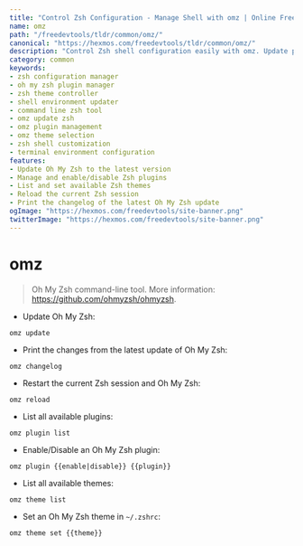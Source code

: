 ```yaml
---
title: "Control Zsh Configuration - Manage Shell with omz | Online Free DevTools by Hexmos"
name: omz
path: "/freedevtools/tldr/common/omz/"
canonical: "https://hexmos.com/freedevtools/tldr/common/omz/"
description: "Control Zsh shell configuration easily with omz. Update plugins, manage themes, and reload your Zsh environment. Free online tool, no registration required."
category: common
keywords:
- zsh configuration manager
- oh my zsh plugin manager
- zsh theme controller
- shell environment updater
- command line zsh tool
- omz update zsh
- omz plugin management
- omz theme selection
- zsh shell customization
- terminal environment configuration
features:
- Update Oh My Zsh to the latest version
- Manage and enable/disable Zsh plugins
- List and set available Zsh themes
- Reload the current Zsh session
- Print the changelog of the latest Oh My Zsh update
ogImage: "https://hexmos.com/freedevtools/site-banner.png"
twitterImage: "https://hexmos.com/freedevtools/site-banner.png"
---
```


# omz

> Oh My Zsh command-line tool.
> More information: <https://github.com/ohmyzsh/ohmyzsh>.

- Update Oh My Zsh:

`omz update`

- Print the changes from the latest update of Oh My Zsh:

`omz changelog`

- Restart the current Zsh session and Oh My Zsh:

`omz reload`

- List all available plugins:

`omz plugin list`

- Enable/Disable an Oh My Zsh plugin:

`omz plugin {{enable|disable}} {{plugin}}`

- List all available themes:

`omz theme list`

- Set an Oh My Zsh theme in `~/.zshrc`:

`omz theme set {{theme}}`
